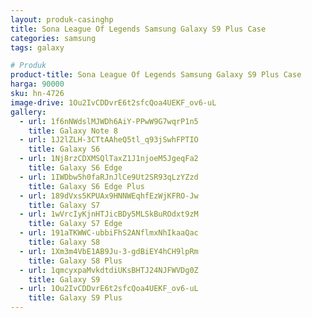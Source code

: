 ```yaml
---
layout: produk-casinghp
title: Sona League Of Legends Samsung Galaxy S9 Plus Case
categories: samsung
tags: galaxy

# Produk
product-title: Sona League Of Legends Samsung Galaxy S9 Plus Case
harga: 90000
sku: hn-4726
image-drive: 1Ou2IvCDDvrE6t2sfcQoa4UEKF_ov6-uL
gallery:
  - url: 1f6nNWdslMJWDh6AiY-PPwW9G7wqrP1n5
    title: Galaxy Note 8
  - url: 1J2lZLH-3CTtAAheQ5tl_q93jSwhFPTIO
    title: Galaxy S6
  - url: 1Nj8rzCDXMSQlTaxZ1J1njoeM5JgeqFa2
    title: Galaxy S6 Edge
  - url: 1IWDbw5h0faRJnJlCe9Ut2SR93qLzYZzd
    title: Galaxy S6 Edge Plus
  - url: 189dVxs5KPUAx9HNNWEqhfEzWjKFRO-Jw
    title: Galaxy S7
  - url: 1wVrcIyKjnHTJicBDy5MLSkBuROdxt9zM
    title: Galaxy S7 Edge
  - url: 191aTKWWC-ubbiFhS2ANflmxNhIkaaQac
    title: Galaxy S8
  - url: 1Xm3m4VbE1AB9Ju-3-gdBiEY4hCH9lpRm
    title: Galaxy S8 Plus
  - url: 1qmcyxpaMvkdtdiUKsBHTJ24NJFWVDg0Z
    title: Galaxy S9
  - url: 1Ou2IvCDDvrE6t2sfcQoa4UEKF_ov6-uL
    title: Galaxy S9 Plus
---
```

